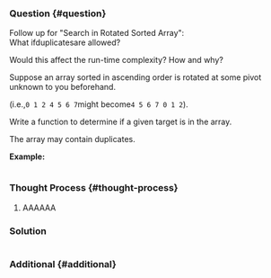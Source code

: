 ### Question {#question}

Follow up for "Search in Rotated Sorted Array":  
What ifduplicatesare allowed?

Would this affect the run-time complexity? How and why?

Suppose an array sorted in ascending order is rotated at some pivot unknown to you beforehand.

\(i.e.,`0 1 2 4 5 6 7`might become`4 5 6 7 0 1 2`\).

Write a function to determine if a given target is in the array.

The array may contain duplicates.

**Example:**

```

```

### Thought Process {#thought-process}

1. AAAAAA

### Solution

```java

```

### Additional {#additional}



